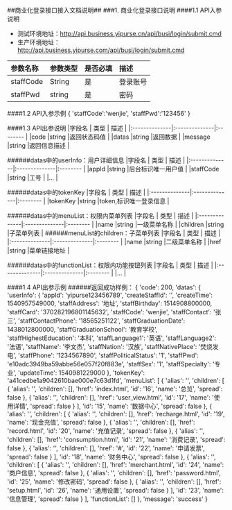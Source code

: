 ##商业化登录接口接入文档说明##
###1. 商业化登录接口说明
####1.1 API入参说明
- 测试环境地址：http://api.business.yipurse.cn/api/busi/login/submit.cmd
- 生产环境地址：http://api.business.yipurse.com/api/busi/login/submit.cmd

| 参数名称       | 参数类型       | 是否必填|描述  		 	|
| :-------------|:------------- |:-------|:--------	 	|
| staffCode   	| String 		| 是		 | 登录账号 	|
| staffPwd		| string	    | 是 	 | 密码		|


####1.2 API入参示例
    {
		'staffCode':'wenjie',
		'staffPwd':'123456'
	}

####1.3 API出参说明
|字段名 			|	类型 		| 描述 	  	|
|:--------------|:--------------|:--------	|
|code		|string 		|返回状态码值 	|
|datas		|string 		|返回数据 	|
|message		|string 		|返回信息描述 	|

######datas中的userInfo：用户详细信息
|字段名 			|	类型 		| 描述 	  	|
|:--------------|:--------------|:--------	|
|appId			|string 		|后台标识唯一用户值 	|
|staffCode		|string 		|工号 	|
|... 	|


######datas中的tokenKey
|字段名 			|	类型 		| 描述 	  	|
|:--------------|:--------------|:--------	|
|tokenKey		|string 		|token,标识唯一登录信息 	|


######datas中的menuList：权限内菜单列表
|字段名 			|	类型 		| 描述 	  	|
|:--------------|:--------------|:--------	|
|name			|string 		|一级菜单名称 	|
|children		|string 		|子菜单列表 	|
######menuList的children：子菜单列表
|字段名 			|	类型 		| 描述 	  	|
|:--------------|:--------------|:--------	|
|name			|string 		|二级菜单名称 	|
|href			|string 		|菜单链接地址 	|



######datas中的functionList：权限内功能按钮列表
|字段名 			|	类型 		| 描述 	  	|
|:--------------|:--------------|:--------	|
|...	|



####1.4 API出参示例
######返回成功样例：
    {
    'code': 200,
    'datas': {
        'userInfo': {
            'appId': 'yipurse123456789',
            'createStaffId': '',
            'createTime': 1540957549000,
            'staffAddress': '地址',
            'staffBirthday': 1514908800000,
            'staffCard': '370282196801145632',
            'staffCode': 'wenjie',
            'staffContact': '张三',
            'staffContactPhone': '18565251122',
            'staffGraduationDate': 1438012800000,
            'staffGraduationSchool': '教育学校',
            'staffHighestEducation': '本科',
            'staffLanguage1': '英语',
            'staffLanguage2': '法语',
            'staffName': '李文杰',
            'staffNation': '汉族',
            'staffNativePlace': '焚烧发电',
            'staffPhone': '1234567890',
            'staffPoliticalStatus': '1',
            'staffPwd': 'e10adc3949ba59abbe56e057f20f883e',
            'staffSex': '1',
            'staffSpecialty': '专业',
            'updateTime': 1540981229000
        },
        'tokenKey': 'a41cedbe1a9042610bae000e7c63d1fd',
        'menuList': [
            {
                'alias': '',
                'children': [
                    {
                        'alias': '',
                        'children': [],
                        'href': 'index.html',
                        'id': '16',
                        'name': '总览',
                        'spread': false
                    },
                    {
                        'alias': '',
                        'children': [],
                        'href': 'user_view.html',
                        'id': '17',
                        'name': '使用详情',
                        'spread': false
                    }
                ],
                'id': '15',
                'name': '数据中心',
                'spread': false
            },
            {
                'alias': '',
                'children': [
                    {
                        'alias': '',
                        'children': [],
                        'href': 'recharge.html',
                        'id': '19',
                        'name': '现金充值',
                        'spread': false
                    },
                    {
                        'alias': '',
                        'children': [],
                        'href': 'record.html',
                        'id': '20',
                        'name': '充值记录',
                        'spread': false
                    },
                    {
                        'alias': '',
                        'children': [],
                        'href': 'consumption.html',
                        'id': '21',
                        'name': '消费记录',
                        'spread': false
                    },
                    {
                        'alias': '',
                        'children': [],
                        'href': '#',
                        'id': '22',
                        'name': '申请发票',
                        'spread': false
                    }
                ],
                'id': '18',
                'name': '财务中心',
                'spread': false
            },
            {
                'alias': '',
                'children': [
                    {
                        'alias': '',
                        'children': [],
                        'href': 'merchant.html',
                        'id': '24',
                        'name': '商户信息',
                        'spread': false
                    },
                    {
                        'alias': '',
                        'children': [],
                        'href': 'password.html',
                        'id': '25',
                        'name': '修改密码',
                        'spread': false
                    },
                    {
                        'alias': '',
                        'children': [],
                        'href': 'setup.html',
                        'id': '26',
                        'name': '通用设置',
                        'spread': false
                    }
                ],
                'id': '23',
                'name': '信息管理',
                'spread': false
            }
        ],
        'functionList': []
    },
    'message': 'success'
}
